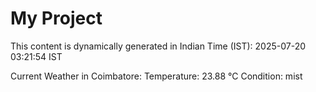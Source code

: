# My Project

This content is dynamically generated in Indian Time (IST): 2025-07-20 03:21:54 IST


Current Weather in Coimbatore:
Temperature: 23.88 °C
Condition: mist
